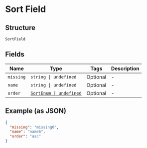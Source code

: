
# Sort Field

## Structure

`SortField`

## Fields

| Name | Type | Tags | Description |
|  --- | --- | --- | --- |
| `missing` | `string \| undefined` | Optional | - |
| `name` | `string \| undefined` | Optional | - |
| `order` | [`SortEnum \| undefined`](../../doc/models/sort-enum.md) | Optional | - |

## Example (as JSON)

```json
{
  "missing": "missing0",
  "name": "name6",
  "order": "asc"
}
```

